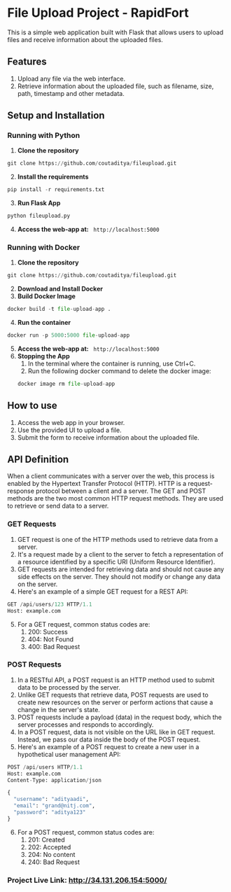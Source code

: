 # File Upload Project - RapidFort
This is a simple web application built with Flask that allows users to upload files and receive information about the uploaded files.

## Features
1. Upload any file via the web interface.
2. Retrieve information about the uploaded file, such as filename, size, path, timestamp and other metadata.

## Setup and Installation

### Running with Python
1. **Clone the repository**
```python
git clone https://github.com/coutaditya/fileupload.git
```
2. **Install the requirements**
```python
pip install -r requirements.txt
```
3. **Run Flask App**
```python
python fileupload.py
```
4. **Access the web-app at:** ` http://localhost:5000`

### Running with Docker
1. **Clone the repository**
```python
git clone https://github.com/coutaditya/fileupload.git
```
2. **Download and Install Docker**
3. **Build Docker Image**
```python
docker build -t file-upload-app .
```
4. **Run the container**
```python
docker run -p 5000:5000 file-upload-app
```
5. **Access the web-app at:** ` http://localhost:5000`
6. **Stopping the App**
    1. In the terminal where the container is running, use Ctrl+C.
    2. Run the following docker command to delete the docker image:
    ```python
    docker image rm file-upload-app
    ```

## How to use
1. Access the web app in your browser.
2. Use the provided UI to upload a file.
3. Submit the form to receive information about the uploaded file.

## API Definition
When a client communicates with a server over the web, this process is enabled by the Hypertext Transfer Protocol (HTTP). HTTP is a request-response protocol between a client and a server.
The GET and POST methods are the two most common HTTP request methods. They are used to retrieve or send data to a server.

### GET Requests
1. GET request is one of the HTTP methods used to retrieve data from a server. 
2. It's a request made by a client to the server to fetch a representation of a resource identified by a specific URI (Uniform Resource Identifier).
3. GET requests are intended for retrieving data and should not cause any side effects on the server. They should not modify or change any data on the server.
4. Here's an example of a simple GET request for a REST API:
```python
GET /api/users/123 HTTP/1.1
Host: example.com
```
5. For a GET request, common status codes are:
    1. 200: Success
    2. 404: Not Found
    3. 400: Bad Request


### POST Requests
1. In a RESTful API, a POST request is an HTTP method used to submit data to be processed by the server.
2. Unlike GET requests that retrieve data, POST requests are used to create new resources on the server or perform actions that cause a change in the server's state.
3. POST requests include a payload (data) in the request body, which the server processes and responds to accordingly.
4. In a POST request, data is not visible on the URL like in GET request. Instead, we pass our data inside the body of the POST request.
5. Here's an example of a POST request to create a new user in a hypothetical user management API:
```python
POST /api/users HTTP/1.1
Host: example.com
Content-Type: application/json

{
  "username": "adityaadi",
  "email": "grand@nitj.com",
  "password": "aditya123"
}
```
6. For a POST request, common status codes are:
    1. 201: Created
    2. 202: Accepted
    3. 204: No content
    3. 240: Bad Request


### Project Live Link: http://34.131.206.154:5000/


